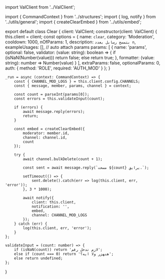import ValClient from '../ValClient';

import { CommandContext } from '../structures';
import { log, notify } from '../utils/general';
import { createClearEmbed } from '../utils/embed';

export default class Clear {
	client: ValClient;
	constructor(client: ValClient) {
		this.client = client;
		const options = {
			name: `clear`,
			category: 'Moderation',
			cooldown: 1000,
			nOfParams: 1,
			description: `بتمسح رسايل بعدد n`,
			exampleUsages: [], // auto attach params
			params: [
				{
					name: 'params',
					optional: false,
					validator: (value: string): boolean => {
						if (isNaN(Number(value))) return false;
						else return true;
					},
					formatter: (value: string): number => Number(value)
				}
			],
			extraParams: false,
			optionalParams: 0,
			auth: {
				method: 'ROLE',
				required: 'AUTH_MOD'
			}
		};
	}

	_run = async (context: CommandContext) => {
		const { CHANNEL_MOD_LOGS } = this.client.config.CHANNELS;
		const { message, member, params, channel } = context;

		const count = parseInt(params[0]);
		const errors = this.validateInput(count);

		if (errors) {
			await message.reply(errors);
			return;
		}

		const embed = createClearEmbed({
			moderator: member.id,
			channel: channel.id,
			count
		});

		try {
			await channel.bulkDelete(count + 1);

			const sent = await message.reply(`مسحت ${count} يرايق.`);

			setTimeout(() => {
				sent.delete().catch(err => log(this.client, err, 'error'));
			}, 3 * 1000);

			await notify({
				client: this.client,
				notification: '',
				embed,
				channel: CHANNEL_MOD_LOGS
			});
		} catch (err) {
			log(this.client, err, 'error');
		}
	};

	validateInput = (count: number) => {
		if (isNaN(count)) return 'لازم تدخل رقم';
		else if (count === 0) return 'هنهزر ولا ايه؟';
		else return undefined;
	};
}
